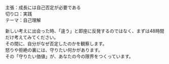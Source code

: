 主張：成長には自己否定が必要である  
切り口：実践  
テーマ：自己理解  

新しい考えに出会った時、「違う」と即座に反発するのではなく、まずは48時間だけ考えてみてください。  
その間に、自分がなぜ否定したのかを観察します。  
怒りや拒絶の裏には、守りたい何かがあります。  
その「守りたい価値」が、あなたの今の限界をつくっています。
